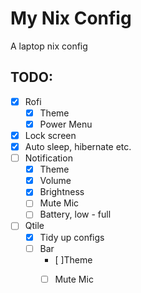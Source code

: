 # My Nix Config
A laptop nix config

## TODO:
- [x]  Rofi
    - [x]  Theme
    - [x]  Power Menu
- [x] Lock screen
- [x] Auto sleep, hibernate etc.
- [ ] Notification
    - [x] Theme 
    - [x] Volume
    - [x] Brightness
    - [ ] Mute Mic
    - [ ] Battery, low - full
- [ ] Qtile
    - [x] Tidy up configs
    - [ ] Bar 
        - [ ]Theme
        - [ ] Mute Mic



